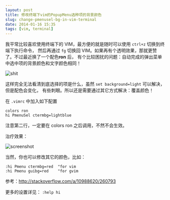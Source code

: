 ```yaml
---
layout: post
title: 修改终端下vim的PopupMenu选种项的背景颜色
slug: change-pmenusel-bg-in-vim-terminal
date: 2014-01-16 15:35
tags: [vim, terminal]
---
```


我平常比较喜欢使用终端下的 VIM，最方便的就是随时可以使用 `ctrl+z` 切换到终端下执行命令，
然后再通过 `fg` 切换回 VIM。如果再有个透明效果，那就更赞了。不过最近换了一个配色**ron** 后，
有个比较困扰的问题：自动完成的弹出菜单中选中项的背景颜色和文字颜色相同！

![shit](http://pic.yupoo.com/greatghoul_v/DsVle2aC/Qwl0Y.png)

这样完全无法看清到底选择的项是什么，虽然 `set background=light` 可以解决，但是配色会变化，
有些刺眼。所以还是需要通过其它方式解决：覆盖颜色！

在 `.vimrc` 中加入如下配置

    colors ron
    hi PmenuSel ctermbg=lightblue

注意第二行，一定要在 colors ron 之后调用，不然不会生效。

治疗效果：

![screenshot](http://pic.yupoo.com/greatghoul_v/DsVhL9TK/11Dm46.png)

当然，你也可以修改其它的颜色，比如：

    :hi Pmenu ctermbg=red  "for vim
    :hi Pmenu guibg=red    "for gvim

参考：<http://stackoverflow.com/a/10988620/260793>

更多的设置详见： `:help hi`
